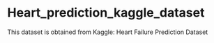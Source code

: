 # Heart_prediction_kaggle_dataset
This dataset is obtained from Kaggle: Heart Failure Prediction Dataset
